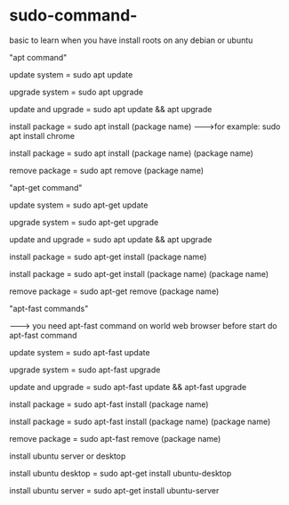 # sudo-command-
basic to learn when you have install roots on any debian or ubuntu


"apt command" 



update system = sudo apt update

upgrade system = sudo apt upgrade

update and upgrade = sudo apt update && apt upgrade

install package = sudo apt install (package name)    --->for example: sudo apt install chrome

install package = sudo apt install (package name) (package name)

remove package = sudo apt remove (package name) 





"apt-get command"



update system = sudo apt-get update

upgrade system = sudo apt-get upgrade

update and upgrade = sudo apt update && apt upgrade

install package = sudo apt-get install (package name)

install package = sudo apt-get install (package name) (package name)

remove package = sudo apt-get remove (package name) 



"apt-fast commands"  

---> you need apt-fast command on world web browser before start do apt-fast command




update system = sudo apt-fast update

upgrade system = sudo apt-fast upgrade

update and upgrade = sudo apt-fast update && apt-fast upgrade

install package = sudo apt-fast install (package name)

install package = sudo apt-fast install (package name) (package name)

remove package = sudo apt-fast remove (package name) 


install ubuntu server or desktop 




install ubuntu desktop = sudo apt-get install ubuntu-desktop 

install ubuntu server = sudo apt-get install ubuntu-server

